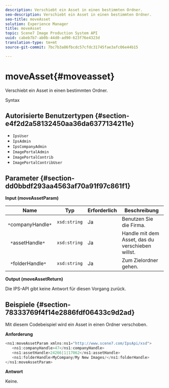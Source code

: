 ```yaml
---
description: Verschiebt ein Asset in einen bestimmten Ordner.
seo-description: Verschiebt ein Asset in einen bestimmten Ordner.
seo-title: moveAsset
solution: Experience Manager
title: moveAsset
topic: Scene7 Image Production System API
uuid: cabeb7b7-ab0b-44d0-ad90-623f76e4323d
translation-type: tm+mt
source-git-commit: 7bc7b3a86fbcdc57cfdc31745fae3afc06e44b15

---
```



# moveAsset{#moveasset}

Verschiebt ein Asset in einen bestimmten Ordner.

Syntax

## Autorisierte Benutzertypen {#section-e4f2d2a58132450aa36da6377134211e}

* `IpsUser`
* `IpsAdmin`
* `IpsCompanyAdmin`
* `ImagePortalAdmin`
* `ImagePortalContrib`
* `ImagePortalContribUser`

## Parameter {#section-dd0bbdf293aa4563af70a91f97c861f1}

**Input (moveAssetParam)**

| Name | Typ | Erforderlich | Beschreibung |
|---|---|---|---|
| ` *`companyHandle`*` | `xsd:string` | Ja | Benutzen Sie die Firma. |
| ` *`assetHandle`*` | `xsd:string` | Ja | Handle mit dem Asset, das du verschieben willst. |
| ` *`folderHandle`*` | `xsd:string` | Ja | Zum Zielordner gehen. |

**Output (moveAssetReturn)**

Die IPS-API gibt keine Antwort für diesen Vorgang zurück.

## Beispiele {#section-78333769f4f14e2886fdf06433c9d2ad}

Mit diesem Codebeispiel wird ein Asset in einen Ordner verschoben.

**Anforderung**

```java
<ns1:moveAssetParam xmlns:ns1="http://www.scene7.com/IpsApi/xsd">
   <ns1:companyHandle>47</ns1:companyHandle>
   <ns1:assetHandle>24266|1|17062</ns1:assetHandle>
   <ns1:folderHandle>MyCompany/My New Images/</ns1:folderHandle>
</ns1:moveAssetParam>
```

**Antwort**

Keine.
